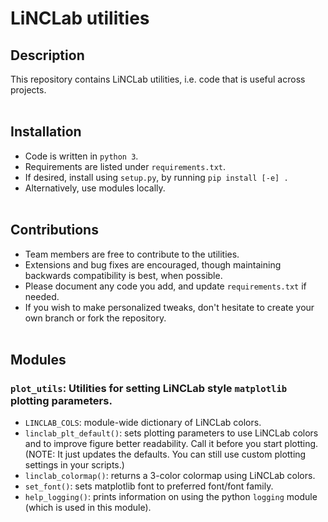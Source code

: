 # LiNCLab utilities

## Description
This repository contains LiNCLab utilities, i.e. code that is useful across projects.  
&nbsp;

## Installation
- Code is written in `python 3`.
- Requirements are listed under `requirements.txt`.  
- If desired, install using `setup.py`, by running `pip install [-e] .` 
- Alternatively, use modules locally.  
&nbsp;


## Contributions
- Team members are free to contribute to the utilities.  
- Extensions and bug fixes are encouraged, though maintaining backwards compatibility is best, when possible.
- Please document any code you add, and update `requirements.txt` if needed.
- If you wish to make personalized tweaks, don't hesitate to create your own branch or fork the repository.  
&nbsp;

## Modules
### `plot_utils`: Utilities for setting LiNCLab style `matplotlib` plotting parameters.
- `LINCLAB_COLS`: module-wide dictionary of LiNCLab colors.
- `linclab_plt_default()`: sets plotting parameters to use LiNCLab colors and to improve figure better readability. Call it before you start plotting. (NOTE: It just updates the defaults. You can still use custom plotting settings in your scripts.)
 - `linclab_colormap()`: returns a 3-color colormap using LiNCLab colors.
 - `set_font()`: sets matplotlib font to preferred font/font family.
 - `help_logging()`: prints information on using the python `logging` module (which is used in this module).